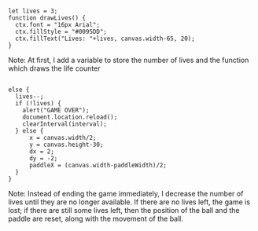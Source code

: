<pre><code class="hljs" data-line-numbers="1-7" data-trim>
let lives = 3;
function drawLives() {
  ctx.font = "16px Arial";
  ctx.fillStyle = "#0095DD";
  ctx.fillText("Lives: "+lives, canvas.width-65, 20);
}
</code></pre>
Note: At first,  I add a variable to store the number of lives and the function which draws the life counter

<pre><code class="hljs" data-line-numbers="1-7" data-trim>
else {
  lives--;
  if (!lives) {
    alert("GAME OVER");
    document.location.reload();
    clearInterval(interval); 
  } else {
      x = canvas.width/2;
      y = canvas.height-30;
      dx = 2;
      dy = -2;
      paddleX = (canvas.width-paddleWidth)/2;
  }
}
</code></pre>
Note: Instead of ending the game immediately, I decrease the number of lives until they are no longer available. If there are no lives left, the game is lost; if there are still some lives left, then the position of the ball and the paddle are reset, along with the movement of the ball.